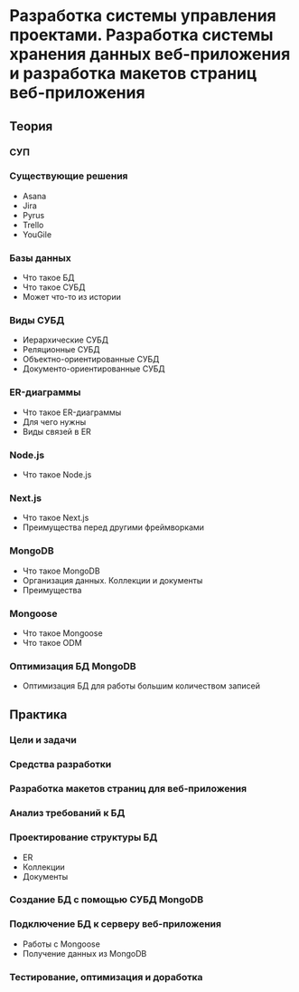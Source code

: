 # Разработка системы управления проектами. Разработка системы хранения данных веб-приложения и разработка макетов страниц веб-приложения
## Теория
### СУП
### Существующие решения
- Asana
- Jira
- Pyrus
- Trello
- YouGile
### Базы данных
- Что такое БД
- Что такое СУБД
- Может что-то из истории
### Виды СУБД
- Иерархические СУБД
- Реляционные СУБД
- Объектно-ориентированные СУБД
- Документо-ориентированные СУБД
### ER-диаграммы
- Что такое ER-диаграммы
- Для чего нужны
- Виды связей в ER
### Node.js
- Что такое Node.js
### Next.js
- Что такое Next.js
- Преимущества перед другими фреймворками
### MongoDB
- Что такое MongoDB
- Организация данных. Коллекции и документы
- Преимущества
### Mongoose
- Что такое Mongoose
- Что такое ODM
### Оптимизация БД MongoDB
- Оптимизация БД для работы большим количеством записей 
## Практика
### Цели и задачи
### Средства разработки
### Разработка макетов страниц для веб-приложения
### Анализ требований к БД
### Проектирование структуры БД
- ER
- Коллекции
- Документы
### Создание БД с помощью СУБД MongoDB
### Подключение БД к серверу веб-приложения
- Работы с Mongoose
- Получение данных из MongoDB
### Тестирование, оптимизация и доработка
